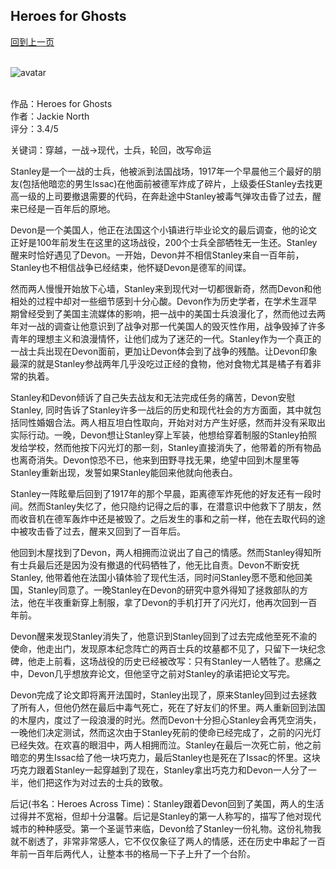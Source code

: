 ## Heroes for Ghosts
[回到上一页](https://boheme13.github.io/books/)  &nbsp;&nbsp;
<br>
<br>

![avatar](https://a.1stdibscdn.com/enlist-on-which-side-of-the-window-are-you-vintage-wwi-poster-1917-for-sale-picture-4/f_9097/f_130336521579904591735/Screen_Shot_2020_01_24_at_5_21_45_PM_master.jpg?width=768)
<br>
<br>

<!-- 
romance: True
-->

作品：Heroes for Ghosts <br>
作者：Jackie North <br>
评分：3.4/5 <br>

关键词：穿越，一战->现代，士兵，轮回，改写命运

Stanley是一个一战的士兵，他被派到法国战场，1917年一个早晨他三个最好的朋友(包括他暗恋的男生Issac)在他面前被德军炸成了碎片，上级委任Stanley去找更高一级的上司要撤退需要的代码，在奔赴途中Stanley被毒气弹攻击昏了过去，醒来已经是一百年后的原地。

Devon是一个美国人，他正在法国这个小镇进行毕业论文的最后调查，他的论文正好是100年前发生在这里的这场战役，200个士兵全部牺牲无一生还。Stanley醒来时恰好遇见了Devon。一开始，Devon并不相信Stanley来自一百年前，Stanley也不相信战争已经结束，他怀疑Devon是德军的间谍。

然而两人慢慢开始放下心墙，Stanley来到现代对一切都很新奇，然而Devon和他相处的过程中却对一些细节感到十分心酸。Devon作为历史学者，在学术生涯早期曾经受到了美国主流媒体的影响，把一战中的美国士兵浪漫化了，然而他过去两年对一战的调查让他意识到了战争对那一代美国人的毁灭性作用，战争毁掉了许多青年的理想主义和浪漫情怀，让他们成为了迷茫的一代。Stanley作为一个真正的一战士兵出现在Devon面前，更加让Devon体会到了战争的残酷。让Devon印象最深的就是Stanley参战两年几乎没吃过正经的食物，他对食物尤其是橘子有着非常的执着。

Stanley和Devon倾诉了自己失去战友和无法完成任务的痛苦，Devon安慰Stanley, 同时告诉了Stanley许多一战后的历史和现代社会的方方面面，其中就包括同性婚姻合法。两人相互坦白性取向，开始对对方产生好感，然而并没有采取出实际行动。一晚，Devon想让Stanley穿上军装，他想给穿着制服的Stanley拍照发给学校，然而他按下闪光灯的那一刻，Stanley直接消失了，他带着的所有物品也离奇消失。Devon惊恐不已，他来到田野寻找无果，绝望中回到木屋里等Stanley重新出现，发誓如果Stanley能回来他就向他表白。

Stanley一阵眩晕后回到了1917年的那个早晨，距离德军炸死他的好友还有一段时间。然而Stanley失忆了，他只隐约记得之后的事，在潜意识中他救下了朋友，然而收音机在德军轰炸中还是被毁了。之后发生的事和之前一样，他在去取代码的途中被攻击昏了过去，醒来又回到了一百年后。

他回到木屋找到了Devon，两人相拥而泣说出了自己的情感。然而Stanley得知所有士兵最后还是因为没有撤退的代码牺牲了，他无比自责。Devon不断安抚Stanley, 他带着他在法国小镇体验了现代生活，同时问Stanley愿不愿和他回美国，Stanley同意了。一晚Stanley在Devon的研究中意外得知了拯救部队的方法，他在半夜重新穿上制服，拿了Devon的手机打开了闪光灯，他再次回到一百年前。

Devon醒来发现Stanley消失了，他意识到Stanley回到了过去完成他至死不渝的使命，他走出门，发现原本纪念阵亡的两百士兵的坟墓都不见了，只留下一块纪念碑，他走上前看，这场战役的历史已经被改写：只有Stanley一人牺牲了。悲痛之中，Devon几乎想放弃论文，但他坚守之前对Stanley的承诺把论文写完。

Devon完成了论文即将离开法国时，Stanley出现了，原来Stanley回到过去拯救了所有人，但他仍然在最后中毒气死亡，死在了好友们的怀里。两人重新回到法国的木屋内，度过了一段浪漫的时光。然而Devon十分担心Stanley会再凭空消失，一晚他们决定测试，然而这次由于Stanley死前的使命已经完成了，之前的闪光灯已经失效。在欢喜的眼泪中，两人相拥而泣。Stanley在最后一次死亡前，他之前暗恋的男生Issac给了他一块巧克力，最后Stanley也是死在了Issac的怀里。这块巧克力跟着Stanley一起穿越到了现在，Stanley拿出巧克力和Devon一人分了一半，他们把这作为对过去的士兵的致敬。

后记(书名：Heroes Across Time)：Stanley跟着Devon回到了美国，两人的生活过得并不宽裕，但却十分温馨。后记是Stanley的第一人称写的，描写了他对现代城市的种种感受。第一个圣诞节来临，Devon给了Stanley一份礼物。这份礼物我就不剧透了，非常非常感人，它不仅仅象征了两人的情感，还在历史中串起了一百年前一百年后两代人，让整本书的格局一下子上升了一个台阶。
